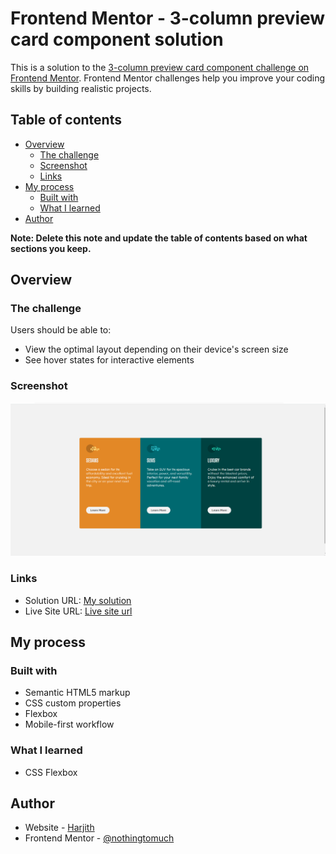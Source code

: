 # Frontend Mentor - 3-column preview card component solution

This is a solution to the [3-column preview card component challenge on Frontend Mentor](https://www.frontendmentor.io/challenges/3column-preview-card-component-pH92eAR2-). Frontend Mentor challenges help you improve your coding skills by building realistic projects. 

## Table of contents

- [Overview](#overview)
  - [The challenge](#the-challenge)
  - [Screenshot](#screenshot)
  - [Links](#links)
- [My process](#my-process)
  - [Built with](#built-with)
  - [What I learned](#what-i-learned)
- [Author](#author)

**Note: Delete this note and update the table of contents based on what sections you keep.**

## Overview

### The challenge

Users should be able to:

- View the optimal layout depending on their device's screen size
- See hover states for interactive elements

### Screenshot

![](./images/Screenshot.png)

### Links

- Solution URL: [My solution](https://github.com/nothingtomuch/three-column-challenge)
- Live Site URL: [Live site url](https://nothingtomuch.github.io/three-column-challenge)

## My process

### Built with

- Semantic HTML5 markup
- CSS custom properties
- Flexbox
- Mobile-first workflow

### What I learned

- CSS Flexbox


## Author

- Website - [Harjith](https://nothingtomuch.github.io)
- Frontend Mentor - [@nothingtomuch](https://www.frontendmentor.io/profile/nothingtomuch)

